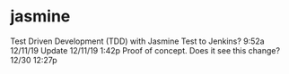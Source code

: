 # jasmine
Test Driven Development (TDD) with Jasmine
Test to Jenkins? 9:52a 12/11/19
Update 12/11/19 1:42p
Proof of concept.
Does it see this change?  12/30 12:27p